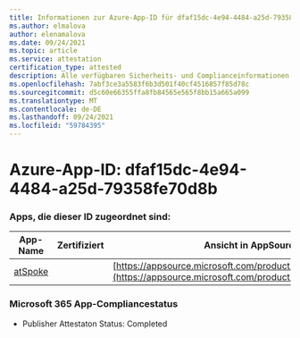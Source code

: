 ```yaml
---
title: Informationen zur Azure-App-ID für dfaf15dc-4e94-4484-a25d-79358fe70d8b
ms.author: elmalova
author: elenamalova
ms.date: 09/24/2021
ms.topic: article
ms.service: attestation
certification_type: attested
description: Alle verfügbaren Sicherheits- und Complianceinformationen für dfaf15dc-4e94-4484-a25d-79358fe70d8b.
ms.openlocfilehash: 7abf3ce3a5583f6b3d501f40cf4516857f85d78c
ms.sourcegitcommit: d5c60e66355ffa8fb84565e565f8bb15a665a099
ms.translationtype: MT
ms.contentlocale: de-DE
ms.lasthandoff: 09/24/2021
ms.locfileid: "59784395"
---
```

# <a name="azure-app-id-dfaf15dc-4e94-4484-a25d-79358fe70d8b"></a>Azure-App-ID: dfaf15dc-4e94-4484-a25d-79358fe70d8b


### <a name="apps-associated-with-this-id"></a>Apps, die dieser ID zugeordnet sind:
| **App-Name** | **Zertifiziert** | **Ansicht in AppSource** |
|--------------|---------------|-----------------------|
| [atSpoke](https://docs.microsoft.com/microsoft-365-app-certification/forward/WA200001454) |  | [https://appsource.microsoft.com/product/office/WA200001454](https://appsource.microsoft.com/product/office/WA200001454) |

### <a name="microsoft-365-app-compliance-status"></a>Microsoft 365 App-Compliancestatus
- Publisher Attestaton Status: Completed
